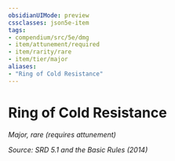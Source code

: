 ```yaml
---
obsidianUIMode: preview
cssclasses: json5e-item
tags:
- compendium/src/5e/dmg
- item/attunement/required
- item/rarity/rare
- item/tier/major
aliases: 
- "Ring of Cold Resistance"
---
```

# Ring of Cold Resistance
*Major, rare (requires attunement)*  


*Source: SRD 5.1 and the Basic Rules (2014)*
